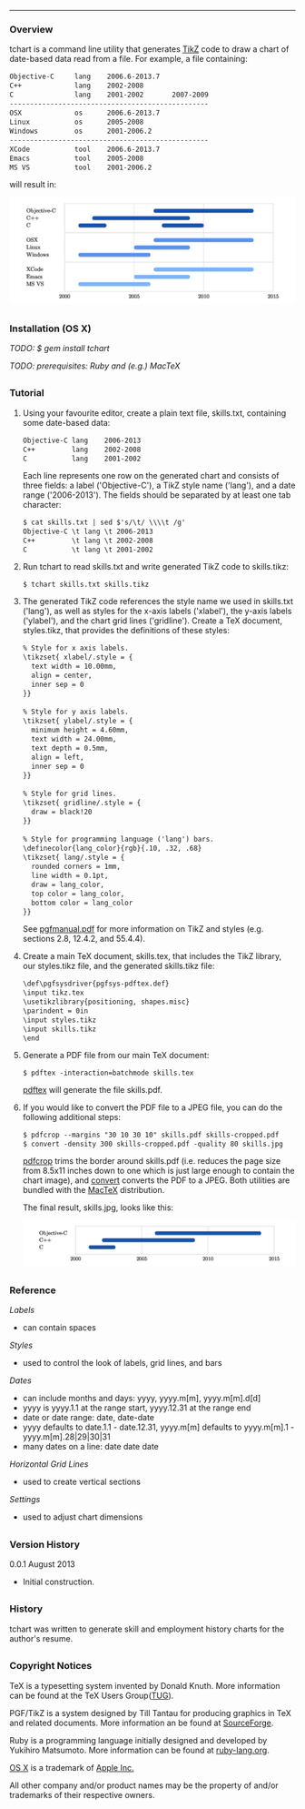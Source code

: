 --- 
### Overview

tchart is a command line utility that generates [TikZ](http://sourceforge.net/projects/pgf/) code to draw a chart of date-based data read from a file.  For example, a file containing:

```
Objective-C     lang    2006.6-2013.7
C++             lang    2002-2008
C               lang    2001-2002       2007-2009
-------------------------------------------------
OSX             os      2006.6-2013.7
Linux           os      2005-2008
Windows         os      2001-2006.2
-------------------------------------------------
XCode           tool    2006.6-2013.7
Emacs           tool    2005-2008
MS VS           tool    2001-2006.2
```

will result in:

![chart1](doc/README/chart1.jpg)



## 
### Installation (OS X)

*TODO: $ gem install tchart*

*TODO: prerequisites: Ruby and (e.g.) MacTeX*



## 
### Tutorial

1.  Using your favourite editor, create a plain text file, skills.txt, containing some date-based data:

    ```
    Objective-C lang    2006-2013
    C++         lang    2002-2008
    C           lang    2001-2002
    ```

    Each line represents one row on the generated chart and consists of three fields: a label ('Objective-C'),
    a TikZ style name ('lang'), and a date range ('2006-2013').  The fields should be separated by at least one tab
    character:

    ```
    $ cat skills.txt | sed $'s/\t/ \\\\t /g'
    Objective-C \t lang \t 2006-2013
    C++         \t lang \t 2002-2008
    C           \t lang \t 2001-2002
    ```

2.  Run tchart to read skills.txt and write generated TikZ code to skills.tikz:

    ```
    $ tchart skills.txt skills.tikz
    ```

3.  The generated TikZ code references the style name we used in skills.txt ('lang'), as well as styles for the x-axis 
    labels ('xlabel'), the y-axis labels ('ylabel'), and the chart grid lines ('gridline').  Create a TeX document,
    styles.tikz, that provides the definitions of these styles:
    
    ```
    % Style for x axis labels.
    \tikzset{ xlabel/.style = {
      text width = 10.00mm,
      align = center,
      inner sep = 0
    }}

    % Style for y axis labels.
    \tikzset{ ylabel/.style = {
      minimum height = 4.60mm,
      text width = 24.00mm,
      text depth = 0.5mm,
      align = left,
      inner sep = 0
    }}

    % Style for grid lines.
    \tikzset{ gridline/.style = {
      draw = black!20
    }}

    % Style for programming language ('lang') bars.
    \definecolor{lang_color}{rgb}{.10, .32, .68}
    \tikzset{ lang/.style = {
      rounded corners = 1mm,
      line width = 0.1pt,
      draw = lang_color,
      top color = lang_color,
      bottom color = lang_color
    }}
    ```
    
    See [pgfmanual.pdf](http://mirrors.ctan.org/graphics/pgf/base/doc/generic/pgf/pgfmanual.pdf) for more information
    on TikZ and styles (e.g. sections 2.8, 12.4.2, and 55.4.4).
    
4.  Create a main TeX document, skills.tex, that includes the TikZ library, our styles.tikz file, and the generated 
    skills.tikz file:
    
    ```
    \def\pgfsysdriver{pgfsys-pdftex.def}
    \input tikz.tex
    \usetikzlibrary{positioning, shapes.misc}
    \parindent = 0in
    \input styles.tikz
    \input skills.tikz
    \end
    ```

5.  Generate a PDF file from our main TeX document:

    ```
    $ pdftex -interaction=batchmode skills.tex
    ```
    
    [pdftex](http://www.tug.org/applications/pdftex/) will generate the file skills.pdf.
    
6.  If you would like to convert the PDF file to a JPEG file, you can do the following additional steps:

    ```
    $ pdfcrop --margins "30 10 30 10" skills.pdf skills-cropped.pdf
    $ convert -density 300 skills-cropped.pdf -quality 80 skills.jpg
    ```
    
    [pdfcrop](http://pdfcrop.sourceforge.net) trims the border around skills.pdf (i.e. reduces the page 
    size from 8.5x11 inches down to one which is just large enough to contain the chart image), and 
    [convert](http://www.imagemagick.org/script/convert.php) converts the PDF to a JPEG.  Both utilities 
    are bundled with the [MacTeX](http://www.tug.org/mactex/) distribution.
    
    The final result, skills.jpg, looks like this:

    ![chart1](doc/tutorial/skills.jpg)



##
### Reference

*Labels*

- can contain spaces

*Styles*

- used to control the look of labels, grid lines, and bars

*Dates*

- can include months and days: yyyy, yyyy.m[m], yyyy.m[m].d[d]
- yyyy is yyyy.1.1 at the range start, yyyy.12.31 at the range end
- date or date range: date, date-date
- yyyy defaults to date.1.1 - date.12.31, yyyy.m[m] defaults to yyyy.m[m].1 - yyyy.m[m].28|29|30|31
- many dates on a line: date date date

*Horizontal Grid Lines*

- used to create vertical sections

*Settings*

- used to adjust chart dimensions



## 
### Version History

0.0.1 August 2013

- Initial construction.



## 
### History

tchart was written to generate skill and employment history charts for the author's resume.



##
### Copyright Notices

TeX is a typesetting system invented by Donald Knuth.  More information can be found at the TeX Users Group([TUG](http://www.tug.org)).

PGF/TikZ is a system designed by Till Tantau for producing graphics in TeX and related documents.  More information an be found at [SourceForge](http://sourceforge.net/projects/pgf/).

Ruby is a programming language initially designed and developed by Yukihiro Matsumoto.  More information can be found at [ruby-lang.org](http://www.ruby-lang.org).

[OS X](http://www.apple.com/osx/) is a trademark of [Apple Inc.](http://www.apple.com)

All other company and/or product names may be the property of and/or trademarks of their respective owners.

## 
